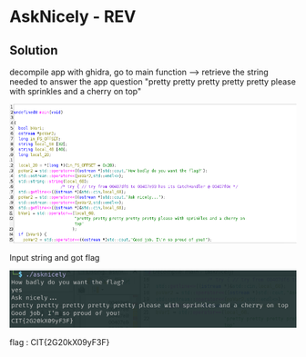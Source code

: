 # AskNicely - REV

## Solution

decompile app with ghidra, go to main function --> retrieve the string needed to answer the app question "pretty pretty pretty pretty pretty please with sprinkles and a cherry on top"

![img](img1.png)

Input string and got flag

![img](img2.png)

flag : CIT{2G20kX09yF3F}
